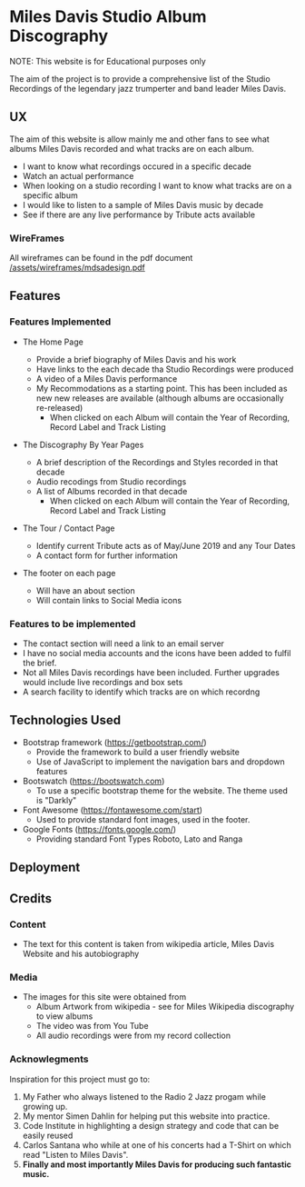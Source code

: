 # Miles Davis Studio Album Discography

NOTE: This website is for Educational purposes only

The aim of the project is to provide a comprehensive list of the Studio Recordings 
of the legendary jazz trumperter and band leader Miles Davis. 

## UX

The aim of this website is allow mainly me and other fans to see what albums Miles Davis recorded 
and what tracks are on each album.

- I want to know what recordings occured in a specific decade
- Watch an actual performance 
- When looking on a studio recording I want to know what tracks are on a specific album
- I would like to listen to a sample of Miles Davis music by decade
- See if there are any live performance by Tribute acts available

### WireFrames

All wireframes can be found in the pdf document [/assets/wireframes/mdsadesign.pdf](assets/wireframes/mdsadesign.pdf)


## Features

### Features Implemented

- The Home Page
	- Provide a brief biography of Miles Davis and his work
	- Have links to the each decade tha Studio Recordings were produced
	- A video of a Miles Davis performance
	- My Recommodations as a starting point. This has been included as new new releases are available (although albums are occasionally re-released)
		- When clicked on each Album will contain the Year of Recording, Record Label and Track Listing
	
- The Discography By Year Pages
	- A brief description of the Recordings and Styles recorded in that decade
	- Audio recodings from Studio recordings
	- A list of Albums recorded in that decade
		- When clicked on each Album will contain the Year of Recording, Record Label and Track Listing

- The Tour / Contact Page
	- Identify current Tribute acts as of May/June 2019 and any Tour Dates
	- A contact form for further information
	
- The footer on each page
	- Will have an about section
	- Will contain links to Social Media icons
	
### Features to be implemented

- The contact section will need a link to an email server
- I have no social media accounts and the icons have been added to fulfil the brief.
- Not all Miles Davis recordings have been included. Further upgrades would include live recordings and box sets
- A search facility to identify which tracks are on which recordng


## Technologies Used

- Bootstrap framework (https://getbootstrap.com/)
	- Provide the framework to build a user friendly website
	- Use of JavaScript to implement the navigation bars and dropdown features
- Bootswatch (https://bootswatch.com)
    - To use a specific bootstrap theme for the website. The theme used is "Darkly"
- Font Awesome (https://fontawesome.com/start)
	- Used to provide standard font images, used in the footer.
- Google Fonts (https://fonts.google.com/)
    - Providing standard Font Types Roboto, Lato and Ranga 

## Deployment

## Credits

### Content

- The text for this content is taken from wikipedia article, Miles Davis Website and his autobiography

### Media

- The images for this site were obtained from
	- Album Artwork from wikipedia - see for Miles Wikipedia discography to view albums
	- The video was from You Tube 
	- All audio recordings were from my record collection 

### Acknowlegments

Inspiration for this project must go to:

1. My Father who always listened to the Radio 2 Jazz progam while growing up.
2. My mentor Simen Dahlin for helping put this website into practice.
3. Code Institute in highlighting a design strategy and code that can be easily reused
3. Carlos Santana who while at one of his concerts had a T-Shirt on which read "Listen to Miles Davis".
4. **Finally and most importantly Miles Davis for producing such fantastic music.**

	
